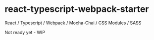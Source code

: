 # react-typescript-webpack-starter
React / Typescript / Webpack / Mocha-Chai / CSS Modules / SASS


Not ready yet - WIP
